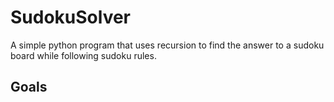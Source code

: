 # SudokuSolver
A simple python program that uses recursion to find the answer to a sudoku board while following sudoku rules. 

## Goals


